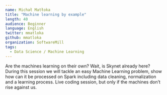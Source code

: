 ```yaml
---
name: Michał Matłoka
title: "Machine learning by example"
length: 40
audience: Beginner
language: English
twitter: mmatloka
github: mmatloka
organization: SoftwareMill
tags:
  - Data Science / Machine Learning
---
```

Are the machines learning on their own? Wait, is Skynet already here? During this session we will tackle an easy Machine Learning problem, show how can it be processed on Spark including data cleaning, normalization and a learning process. Live coding session, but only if the machines don’t rise against us.
